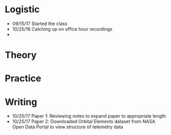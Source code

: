 # Logistic

* 09/15/17 Started the class
* 10/25/16 Catching up on office hour recordings
* 

# Theory



# Practice


# Writing

* 10/25/17 Paper 1: Reviewing notes to expand paper to appropriate length 
* 10/25/17 Paper 2: Downloaded Orbital Elements dataset from NASA Open Data Portal to view structure of telemetry data
